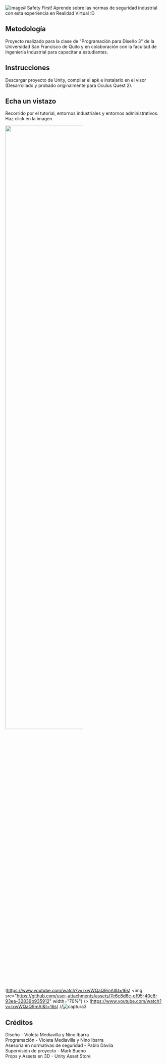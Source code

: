 ![image](https://github.com/user-attachments/assets/d5006c08-4279-43e1-a6b2-98b77ebd8027)# Safety First!
Aprende sobre las normas de seguridad industrial con esta experiencia en Realidad Virtual :D

## Metodología
Proyecto realizado para la clase de "Programación para Diseño 3" de la Universidad San Francisco de Quito y en colaboración con la facultad de Ingeniería Industrial para capacitar a estudiantes.

## Instrucciones
Descargar proyecto de Unity, compilar el apk e instalarlo en el visor (Desarrollado y probado originalmente para Oculus Quest 2).

## Echa un vistazo
Recorrido por el tutorial, entornos industriales y entornos administrativos. Haz click en la imagen.

<img src="https://github.com/user-attachments/assets/7e0023b2-49d3-4f45-aab3-b0ead147ec24" width="70%" />(https://www.youtube.com/watch?v=rxwWQaQ9mAI&t=16s)
<img src="https://github.com/user-attachments/assets/7c6c8d6c-ef95-40c8-93ea-32839b935912" width="70%") /> (https://www.youtube.com/watch?v=rxwWQaQ9mAI&t=16s)
//![captura3](https://github.com/user-attachments/assets/52a36035-5eb6-4f6f-9219-92faa6e22304)



## Créditos
Diseño - Violeta Mediavilla y Nino Ibarra<br />
Programación - Violeta Mediavilla y Nino Ibarra<br />
Asesoría en normativas de seguridad - Pablo Dávila<br />
Supervisión de proyecto - Mark Bueno<br />
Props y Assets en 3D - Unity Asset Store
